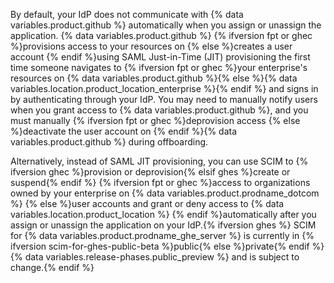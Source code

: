 By default, your IdP does not communicate with {% data variables.product.github %} automatically when you assign or unassign the application. {% data variables.product.github %} {% ifversion fpt or ghec %}provisions access to your resources on {% else %}creates a user account {% endif %}using SAML Just-in-Time (JIT) provisioning the first time someone navigates to {% ifversion fpt or ghec %}your enterprise's resources on {% data variables.product.github %}{% else %}{% data variables.location.product_location_enterprise %}{% endif %} and signs in by authenticating through your IdP. You may need to manually notify users when you grant access to {% data variables.product.github %}, and you must manually {% ifversion fpt or ghec %}deprovision access {% else %}deactivate the user account on {% endif %}{% data variables.product.github %} during offboarding.

Alternatively, instead of SAML JIT provisioning, you can use SCIM to {% ifversion ghec %}provision or deprovision{% elsif ghes %}create or suspend{% endif %} {% ifversion fpt or ghec %}access to organizations owned by your enterprise on {% data variables.product.prodname_dotcom %} {% else %}user accounts and grant or deny access to {% data variables.location.product_location %} {% endif %}automatically after you assign or unassign the application on your IdP.{% ifversion ghes %} SCIM for {% data variables.product.prodname_ghe_server %} is currently in {% ifversion scim-for-ghes-public-beta %}public{% else %}private{% endif %} {% data variables.release-phases.public_preview %} and is subject to change.{% endif %}
